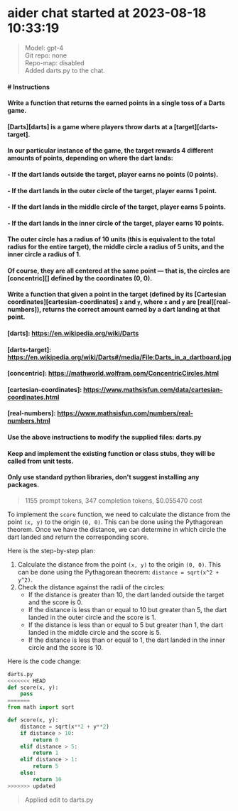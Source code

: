 
# aider chat started at 2023-08-18 10:33:19

> Model: gpt-4  
> Git repo: none  
> Repo-map: disabled  
> Added darts.py to the chat.  

#### # Instructions  
####   
#### Write a function that returns the earned points in a single toss of a Darts game.  
####   
#### [Darts][darts] is a game where players throw darts at a [target][darts-target].  
####   
#### In our particular instance of the game, the target rewards 4 different amounts of points, depending on where the dart lands:  
####   
#### - If the dart lands outside the target, player earns no points (0 points).  
#### - If the dart lands in the outer circle of the target, player earns 1 point.  
#### - If the dart lands in the middle circle of the target, player earns 5 points.  
#### - If the dart lands in the inner circle of the target, player earns 10 points.  
####   
#### The outer circle has a radius of 10 units (this is equivalent to the total radius for the entire target), the middle circle a radius of 5 units, and the inner circle a radius of 1.  
#### Of course, they are all centered at the same point — that is, the circles are [concentric][] defined by the coordinates (0, 0).  
####   
#### Write a function that given a point in the target (defined by its [Cartesian coordinates][cartesian-coordinates] `x` and `y`, where `x` and `y` are [real][real-numbers]), returns the correct amount earned by a dart landing at that point.  
####   
#### [darts]: https://en.wikipedia.org/wiki/Darts  
#### [darts-target]: https://en.wikipedia.org/wiki/Darts#/media/File:Darts_in_a_dartboard.jpg  
#### [concentric]: https://mathworld.wolfram.com/ConcentricCircles.html  
#### [cartesian-coordinates]: https://www.mathsisfun.com/data/cartesian-coordinates.html  
#### [real-numbers]: https://www.mathsisfun.com/numbers/real-numbers.html  
####   
#### ####  
####   
#### Use the above instructions to modify the supplied files: darts.py  
#### Keep and implement the existing function or class stubs, they will be called from unit tests.  
#### Only use standard python libraries, don't suggest installing any packages.  
> 1155 prompt tokens, 347 completion tokens, $0.055470 cost  

To implement the `score` function, we need to calculate the distance from the point `(x, y)` to the origin `(0, 0)`. This can be done using the Pythagorean theorem. Once we have the distance, we can determine in which circle the dart landed and return the corresponding score.

Here is the step-by-step plan:

1. Calculate the distance from the point `(x, y)` to the origin `(0, 0)`. This can be done using the Pythagorean theorem: `distance = sqrt(x^2 + y^2)`.
2. Check the distance against the radii of the circles:
   - If the distance is greater than 10, the dart landed outside the target and the score is 0.
   - If the distance is less than or equal to 10 but greater than 5, the dart landed in the outer circle and the score is 1.
   - If the distance is less than or equal to 5 but greater than 1, the dart landed in the middle circle and the score is 5.
   - If the distance is less than or equal to 1, the dart landed in the inner circle and the score is 10.

Here is the code change:

```python
darts.py
<<<<<<< HEAD
def score(x, y):
    pass
=======
from math import sqrt

def score(x, y):
    distance = sqrt(x**2 + y**2)
    if distance > 10:
        return 0
    elif distance > 5:
        return 1
    elif distance > 1:
        return 5
    else:
        return 10
>>>>>>> updated
```

> Applied edit to darts.py  

